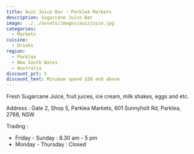 ```yaml
---
title: Auzz Juice Bar - Parklea Markets
description: Sugarcane Juice Bar
image: ../../assets/images/auzzjuice.jpg
categories:
  - Markets
cuisine:
  - Drinks
region:
  - Parklea
  - New South Wales
  - Australia
discount_pct: 5
discount_text: Minimum spend $20 and above
---
```

Fresh Sugarcane Juice, fruit juices, ice cream, milk shakes, eggs and etc.

Address : Gate 2, Shop 5, Parklea Markets, 601 Sunnyholt Rd, Parklea, 2768, NSW

Trading : 

* Friday - Sunday : 8.30 am - 5 pm
* Monday - Thursday : Closed
